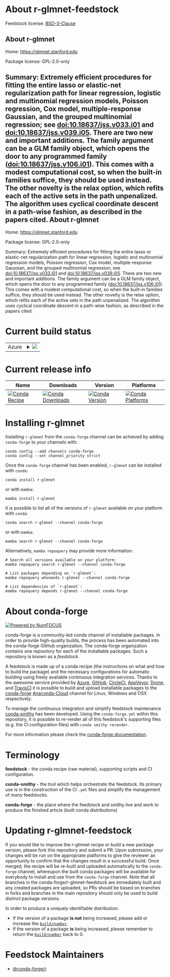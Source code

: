 About r-glmnet-feedstock
========================

Feedstock license: [BSD-3-Clause](https://github.com/conda-forge/r-glmnet-feedstock/blob/main/LICENSE.txt)

About r-glmnet
--------------

Home: https://glmnet.stanford.edu

Package license: GPL-2.0-only

Summary: Extremely efficient procedures for fitting the entire lasso or elastic-net regularization path for linear regression, logistic and multinomial regression models, Poisson regression, Cox model,  multiple-response Gaussian, and the grouped multinomial regression; see <doi:10.18637/jss.v033.i01> and <doi:10.18637/jss.v039.i05>. There are two new and important additions. The family argument can be a GLM family object, which opens the door to any programmed family (<doi:10.18637/jss.v106.i01>). This comes with a modest computational cost, so when the built-in families suffice, they should be used instead.  The other novelty is the relax option, which refits each of the active sets in the path unpenalized. The algorithm uses cyclical coordinate descent in a path-wise fashion, as described in the papers cited.
About r-glmnet
--------------

Home: https://glmnet.stanford.edu

Package license: GPL-2.0-only

Summary: Extremely efficient procedures for fitting the entire lasso or elastic-net regularization path for linear regression, logistic and multinomial regression models, Poisson regression, Cox model,  multiple-response Gaussian, and the grouped multinomial regression; see <doi:10.18637/jss.v033.i01> and <doi:10.18637/jss.v039.i05>. There are two new and important additions. The family argument can be a GLM family object, which opens the door to any programmed family (<doi:10.18637/jss.v106.i01>). This comes with a modest computational cost, so when the built-in families suffice, they should be used instead.  The other novelty is the relax option, which refits each of the active sets in the path unpenalized. The algorithm uses cyclical coordinate descent in a path-wise fashion, as described in the papers cited.

Current build status
====================


<table>
    
  <tr>
    <td>Azure</td>
    <td>
      <details>
        <summary>
          <a href="https://dev.azure.com/conda-forge/feedstock-builds/_build/latest?definitionId=1200&branchName=main">
            <img src="https://dev.azure.com/conda-forge/feedstock-builds/_apis/build/status/r-glmnet-feedstock?branchName=main">
          </a>
        </summary>
        <table>
          <thead><tr><th>Variant</th><th>Status</th></tr></thead>
          <tbody><tr>
              <td>linux_64_r_base4.1</td>
              <td>
                <a href="https://dev.azure.com/conda-forge/feedstock-builds/_build/latest?definitionId=1200&branchName=main">
                  <img src="https://dev.azure.com/conda-forge/feedstock-builds/_apis/build/status/r-glmnet-feedstock?branchName=main&jobName=linux&configuration=linux%20linux_64_r_base4.1" alt="variant">
                </a>
              </td>
            </tr><tr>
              <td>linux_64_r_base4.2</td>
              <td>
                <a href="https://dev.azure.com/conda-forge/feedstock-builds/_build/latest?definitionId=1200&branchName=main">
                  <img src="https://dev.azure.com/conda-forge/feedstock-builds/_apis/build/status/r-glmnet-feedstock?branchName=main&jobName=linux&configuration=linux%20linux_64_r_base4.2" alt="variant">
                </a>
              </td>
            </tr><tr>
              <td>linux_aarch64_r_base4.1</td>
              <td>
                <a href="https://dev.azure.com/conda-forge/feedstock-builds/_build/latest?definitionId=1200&branchName=main">
                  <img src="https://dev.azure.com/conda-forge/feedstock-builds/_apis/build/status/r-glmnet-feedstock?branchName=main&jobName=linux&configuration=linux%20linux_aarch64_r_base4.1" alt="variant">
                </a>
              </td>
            </tr><tr>
              <td>linux_aarch64_r_base4.2</td>
              <td>
                <a href="https://dev.azure.com/conda-forge/feedstock-builds/_build/latest?definitionId=1200&branchName=main">
                  <img src="https://dev.azure.com/conda-forge/feedstock-builds/_apis/build/status/r-glmnet-feedstock?branchName=main&jobName=linux&configuration=linux%20linux_aarch64_r_base4.2" alt="variant">
                </a>
              </td>
            </tr><tr>
              <td>linux_ppc64le_r_base4.1</td>
              <td>
                <a href="https://dev.azure.com/conda-forge/feedstock-builds/_build/latest?definitionId=1200&branchName=main">
                  <img src="https://dev.azure.com/conda-forge/feedstock-builds/_apis/build/status/r-glmnet-feedstock?branchName=main&jobName=linux&configuration=linux%20linux_ppc64le_r_base4.1" alt="variant">
                </a>
              </td>
            </tr><tr>
              <td>linux_ppc64le_r_base4.2</td>
              <td>
                <a href="https://dev.azure.com/conda-forge/feedstock-builds/_build/latest?definitionId=1200&branchName=main">
                  <img src="https://dev.azure.com/conda-forge/feedstock-builds/_apis/build/status/r-glmnet-feedstock?branchName=main&jobName=linux&configuration=linux%20linux_ppc64le_r_base4.2" alt="variant">
                </a>
              </td>
            </tr><tr>
              <td>osx_64_r_base4.1</td>
              <td>
                <a href="https://dev.azure.com/conda-forge/feedstock-builds/_build/latest?definitionId=1200&branchName=main">
                  <img src="https://dev.azure.com/conda-forge/feedstock-builds/_apis/build/status/r-glmnet-feedstock?branchName=main&jobName=osx&configuration=osx%20osx_64_r_base4.1" alt="variant">
                </a>
              </td>
            </tr><tr>
              <td>osx_64_r_base4.2</td>
              <td>
                <a href="https://dev.azure.com/conda-forge/feedstock-builds/_build/latest?definitionId=1200&branchName=main">
                  <img src="https://dev.azure.com/conda-forge/feedstock-builds/_apis/build/status/r-glmnet-feedstock?branchName=main&jobName=osx&configuration=osx%20osx_64_r_base4.2" alt="variant">
                </a>
              </td>
            </tr><tr>
              <td>osx_arm64_r_base4.1</td>
              <td>
                <a href="https://dev.azure.com/conda-forge/feedstock-builds/_build/latest?definitionId=1200&branchName=main">
                  <img src="https://dev.azure.com/conda-forge/feedstock-builds/_apis/build/status/r-glmnet-feedstock?branchName=main&jobName=osx&configuration=osx%20osx_arm64_r_base4.1" alt="variant">
                </a>
              </td>
            </tr><tr>
              <td>osx_arm64_r_base4.2</td>
              <td>
                <a href="https://dev.azure.com/conda-forge/feedstock-builds/_build/latest?definitionId=1200&branchName=main">
                  <img src="https://dev.azure.com/conda-forge/feedstock-builds/_apis/build/status/r-glmnet-feedstock?branchName=main&jobName=osx&configuration=osx%20osx_arm64_r_base4.2" alt="variant">
                </a>
              </td>
            </tr><tr>
              <td>win_64</td>
              <td>
                <a href="https://dev.azure.com/conda-forge/feedstock-builds/_build/latest?definitionId=1200&branchName=main">
                  <img src="https://dev.azure.com/conda-forge/feedstock-builds/_apis/build/status/r-glmnet-feedstock?branchName=main&jobName=win&configuration=win%20win_64_" alt="variant">
                </a>
              </td>
            </tr>
          </tbody>
        </table>
      </details>
    </td>
  </tr>
</table>

Current release info
====================

| Name | Downloads | Version | Platforms |
| --- | --- | --- | --- |
| [![Conda Recipe](https://img.shields.io/badge/recipe-r--glmnet-green.svg)](https://anaconda.org/conda-forge/r-glmnet) | [![Conda Downloads](https://img.shields.io/conda/dn/conda-forge/r-glmnet.svg)](https://anaconda.org/conda-forge/r-glmnet) | [![Conda Version](https://img.shields.io/conda/vn/conda-forge/r-glmnet.svg)](https://anaconda.org/conda-forge/r-glmnet) | [![Conda Platforms](https://img.shields.io/conda/pn/conda-forge/r-glmnet.svg)](https://anaconda.org/conda-forge/r-glmnet) |

Installing r-glmnet
===================

Installing `r-glmnet` from the `conda-forge` channel can be achieved by adding `conda-forge` to your channels with:

```
conda config --add channels conda-forge
conda config --set channel_priority strict
```

Once the `conda-forge` channel has been enabled, `r-glmnet` can be installed with `conda`:

```
conda install r-glmnet
```

or with `mamba`:

```
mamba install r-glmnet
```

It is possible to list all of the versions of `r-glmnet` available on your platform with `conda`:

```
conda search r-glmnet --channel conda-forge
```

or with `mamba`:

```
mamba search r-glmnet --channel conda-forge
```

Alternatively, `mamba repoquery` may provide more information:

```
# Search all versions available on your platform:
mamba repoquery search r-glmnet --channel conda-forge

# List packages depending on `r-glmnet`:
mamba repoquery whoneeds r-glmnet --channel conda-forge

# List dependencies of `r-glmnet`:
mamba repoquery depends r-glmnet --channel conda-forge
```


About conda-forge
=================

[![Powered by
NumFOCUS](https://img.shields.io/badge/powered%20by-NumFOCUS-orange.svg?style=flat&colorA=E1523D&colorB=007D8A)](https://numfocus.org)

conda-forge is a community-led conda channel of installable packages.
In order to provide high-quality builds, the process has been automated into the
conda-forge GitHub organization. The conda-forge organization contains one repository
for each of the installable packages. Such a repository is known as a *feedstock*.

A feedstock is made up of a conda recipe (the instructions on what and how to build
the package) and the necessary configurations for automatic building using freely
available continuous integration services. Thanks to the awesome service provided by
[Azure](https://azure.microsoft.com/en-us/services/devops/), [GitHub](https://github.com/),
[CircleCI](https://circleci.com/), [AppVeyor](https://www.appveyor.com/),
[Drone](https://cloud.drone.io/welcome), and [TravisCI](https://travis-ci.com/)
it is possible to build and upload installable packages to the
[conda-forge](https://anaconda.org/conda-forge) [Anaconda-Cloud](https://anaconda.org/)
channel for Linux, Windows and OSX respectively.

To manage the continuous integration and simplify feedstock maintenance
[conda-smithy](https://github.com/conda-forge/conda-smithy) has been developed.
Using the ``conda-forge.yml`` within this repository, it is possible to re-render all of
this feedstock's supporting files (e.g. the CI configuration files) with ``conda smithy rerender``.

For more information please check the [conda-forge documentation](https://conda-forge.org/docs/).

Terminology
===========

**feedstock** - the conda recipe (raw material), supporting scripts and CI configuration.

**conda-smithy** - the tool which helps orchestrate the feedstock.
                   Its primary use is in the construction of the CI ``.yml`` files
                   and simplify the management of *many* feedstocks.

**conda-forge** - the place where the feedstock and smithy live and work to
                  produce the finished article (built conda distributions)


Updating r-glmnet-feedstock
===========================

If you would like to improve the r-glmnet recipe or build a new
package version, please fork this repository and submit a PR. Upon submission,
your changes will be run on the appropriate platforms to give the reviewer an
opportunity to confirm that the changes result in a successful build. Once
merged, the recipe will be re-built and uploaded automatically to the
`conda-forge` channel, whereupon the built conda packages will be available for
everybody to install and use from the `conda-forge` channel.
Note that all branches in the conda-forge/r-glmnet-feedstock are
immediately built and any created packages are uploaded, so PRs should be based
on branches in forks and branches in the main repository should only be used to
build distinct package versions.

In order to produce a uniquely identifiable distribution:
 * If the version of a package **is not** being increased, please add or increase
   the [``build/number``](https://docs.conda.io/projects/conda-build/en/latest/resources/define-metadata.html#build-number-and-string).
 * If the version of a package **is** being increased, please remember to return
   the [``build/number``](https://docs.conda.io/projects/conda-build/en/latest/resources/define-metadata.html#build-number-and-string)
   back to 0.

Feedstock Maintainers
=====================

* [@conda-forge/r](https://github.com/conda-forge/r/)

